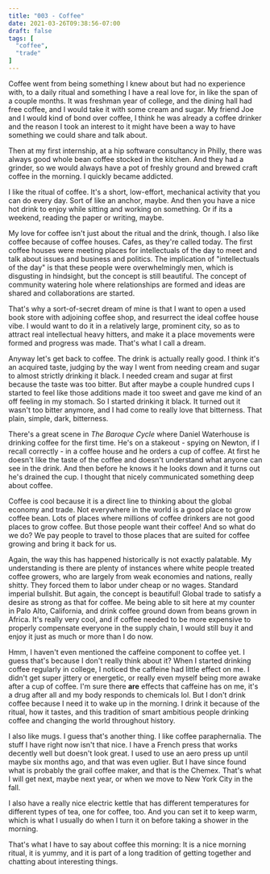 ```yaml
---
title: "003 - Coffee"
date: 2021-03-26T09:38:56-07:00
draft: false
tags: [
  "coffee",
  "trade"
]
---
```


Coffee went from being something I knew about but had no experience
with, to a daily ritual and something I have a real love for, in like
the span of a couple months. It was freshman year of college, and the
dining hall had free coffee, and I would take it with some cream and
sugar. My friend Joe and I would kind of bond over coffee, I think he
was already a coffee drinker and the reason I took an interest to it
might have been a way to have something we could share and talk about.

Then at my first internship, at a hip software consultancy in Philly,
there was always good whole bean coffee stocked in the kitchen. And
they had a grinder, so we would always have a pot of freshly ground
and brewed craft coffee in the morning. I quickly became addicted.

I like the ritual of coffee. It's a short, low-effort, mechanical
activity that you can do every day. Sort of like an anchor, maybe. And
then you have a nice hot drink to enjoy while sitting and working on
something. Or if its a weekend, reading the paper or writing, maybe.

My love for coffee isn't just about the ritual and the drink,
though. I also like coffee because of coffee houses. Cafes, as they're
called today. The first coffee houses were meeting places for
intellectuals of the day to meet and talk about issues and business
and politics. The implication of "intellectuals of the day" is that
these people were overwhelmingly men, which is disgusting in
hindsight, but the concept is still beautiful. The concept of
community watering hole where relationships are formed and ideas are
shared and collaborations are started.

That's why a sort-of-secret dream of mine is that I want to open a
used book store with adjoining coffee shop, and resurrect the ideal
coffee house vibe. I would want to do it in a relatively large,
prominent city, so as to attract real intellectual heavy hitters, and
make it a place movements were formed and progress was made. That's
what I call a dream.

Anyway let's get back to coffee. The drink is actually really good. I
think it's an acquired taste, judging by the way I went from needing
cream and sugar to almost strictly drinking it black. I needed cream
and sugar at first because the taste was too bitter. But after maybe a
couple hundred cups I started to feel like those additions made it too
sweet and gave me kind of an off feeling in my stomach. So I started
drinking it black. It turned out it wasn't too bitter anymore, and I
had come to really love that bitterness. That plain, simple, dark,
bitterness.

There's a great scene in _The Baroque Cycle_ where Daniel Waterhouse
is drinking coffee for the first time. He's on a stakeout - spying on
Newton, if I recall correctly - in a coffee house and he orders a cup
of coffee. At first he doesn't like the taste of the coffee and
doesn't understand what anyone can see in the drink. And then before
he knows it he looks down and it turns out he's drained the cup. I
thought that nicely communicated something deep about coffee.

Coffee is cool because it is a direct line to thinking about the
global economy and trade. Not everywhere in the world is a good place
to grow coffee bean. Lots of places where millions of coffee drinkers
are not good places to grow coffee. But those people want their
coffee! And so what do we do? We pay people to travel to those places
that are suited for coffee growing and bring it back for us.

Again, the way this has happened historically is not exactly
palatable. My understanding is there are plenty of instances where
white people treated coffee growers, who are largely from weak
economies and nations, really shitty. They forced them to labor under
cheap or no wages. Standard imperial bullshit. But again, the concept
is beautiful! Global trade to satisfy a desire as strong as that for
coffee. Me being able to sit here at my counter in Palo Alto,
California, and drink coffee ground down from beans grown in
Africa. It's really very cool, and if coffee needed to be more
expensive to properly compensate everyone in the supply chain, I would
still buy it and enjoy it just as much or more than I do now.

Hmm, I haven't even mentioned the caffeine component to coffee yet. I
guess that's because I don't really think about it? When I started
drinking coffee regularly in college, I noticed the caffeine had
little effect on me. I didn't get super jittery or energetic, or
really even myself being more awake after a cup of coffee. I'm sure
there __are__ effects that caffeine has on me, it's a drug after all
and my body responds to chemicals lol. But I don't drink coffee
because I need it to wake up in the morning. I drink it because of the
ritual, how it tastes, and this tradition of smart ambitious people
drinking coffee and changing the world throughout history.

I also like mugs. I guess that's another thing. I like coffee
paraphernalia. The stuff I have right now isn't that nice. I have a
French press that works decently well but doesn't look great. I used
to use an aero press up until maybe six months ago, and that was even
uglier. But I have since found what is probably the grail coffee
maker, and that is the Chemex. That's what I will get next, maybe next
year, or when we move to New York City in the fall.

I also have a really nice electric kettle that has different
temperatures for different types of tea, one for coffee, too. And you
can set it to keep warm, which is what I usually do when I turn it on
before taking a shower in the morning.

That's what I have to say about coffee this morning: It is a nice
morning ritual, it is yummy, and it is part of a long tradition of
getting together and chatting about interesting things.
